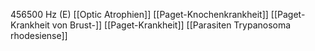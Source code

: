 456500 Hz (E)
[[Optic Atrophien]]
[[Paget-Knochenkrankheit]]
[[Paget-Krankheit von Brust-]]
[[Paget-Krankheit]]
[[Parasiten Trypanosoma rhodesiense]]
